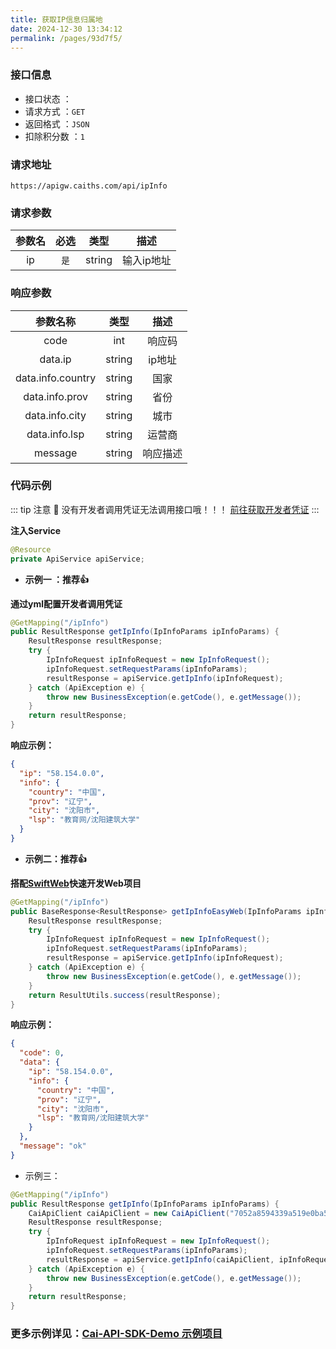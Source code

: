 ```yaml
---
title: 获取IP信息归属地
date: 2024-12-30 13:34:12
permalink: /pages/93d7f5/
---
```


### 接口信息

- 接口状态 ： <Badge text="正常"/>
- 请求方式 ：`GET`
- 返回格式 ：`JSON`
- 扣除积分数 ：`1`

### 请求地址
```shell
https://apigw.caiths.com/api/ipInfo
```

### 请求参数

|  参数名   |  必选   | 类型    |   描述  |
|:---:|:---:|:---:|:---:|
|   ip  |  `是`   | string    |  输入ip地址   |


### 响应参数

|       参数名称        |   类型   |  描述  |
|:-----------------:|:------:|:----:|
|       code        |  int   | 响应码  |
|      data.ip      | string | ip地址 |
| data.info.country | string |  国家  |
|  data.info.prov   | string |  省份  |
|  data.info.city   | string |  城市  |
|   data.info.lsp   | string | 运营商  |
|      message      | string | 响应描述 |

### 代码示例

::: tip 注意 🔔️
没有开发者调用凭证无法调用接口哦！！！ [前往获取开发者凭证](https://api.caiths.com/account/center)
:::

**注入Service**

```java
@Resource
private ApiService apiService;
```

- **示例一 ：推荐👍**

**通过yml配置开发者调用凭证**

```java
@GetMapping("/ipInfo")
public ResultResponse getIpInfo(IpInfoParams ipInfoParams) {
    ResultResponse resultResponse;
    try {
        IpInfoRequest ipInfoRequest = new IpInfoRequest();
        ipInfoRequest.setRequestParams(ipInfoParams);
        resultResponse = apiService.getIpInfo(ipInfoRequest);
    } catch (ApiException e) {
        throw new BusinessException(e.getCode(), e.getMessage());
    }
    return resultResponse;
}
```

**响应示例：**

```json
{
  "ip": "58.154.0.0",
  "info": {
    "country": "中国",
    "prov": "辽宁",
    "city": "沈阳市",
    "lsp": "教育网/沈阳建筑大学"
  }
}
```

- **示例二：推荐👍**

**搭配[SwiftWeb](https://github.com/poboll/swift-web)快速开发Web项目**

```java
@GetMapping("/ipInfo")
public BaseResponse<ResultResponse> getIpInfoEasyWeb(IpInfoParams ipInfoParams) {
    ResultResponse resultResponse;
    try {
        IpInfoRequest ipInfoRequest = new IpInfoRequest();
        ipInfoRequest.setRequestParams(ipInfoParams);
        resultResponse = apiService.getIpInfo(ipInfoRequest);
    } catch (ApiException e) {
        throw new BusinessException(e.getCode(), e.getMessage());
    }
    return ResultUtils.success(resultResponse);
}
```

**响应示例：**

```json
{
  "code": 0,
  "data": {
    "ip": "58.154.0.0",
    "info": {
      "country": "中国",
      "prov": "辽宁",
      "city": "沈阳市",
      "lsp": "教育网/沈阳建筑大学"
    }
  },
  "message": "ok"
}
```

- 示例三：

```Java
@GetMapping("/ipInfo")
public ResultResponse getIpInfo(IpInfoParams ipInfoParams) {
    CaiApiClient caiApiClient = new CaiApiClient("7052a8594339a519e0ba5eb04a267a60", "d8d6df60ab209385a09ac796f1dfe3e1");
    ResultResponse resultResponse;
    try {
        IpInfoRequest ipInfoRequest = new IpInfoRequest();
        ipInfoRequest.setRequestParams(ipInfoParams);
        resultResponse = apiService.getIpInfo(caiApiClient, ipInfoRequest);
    } catch (ApiException e) {
        throw new BusinessException(e.getCode(), e.getMessage());
    }
    return resultResponse;
}
```
###  **更多示例详见：[Cai-API-SDK-Demo 示例项目](https://github.com/poboll/cai-api-sdk-demo/blob/master/src/main/java/icu/qimuu/qiapisdkdemo/controller/InvokeController.java)**

